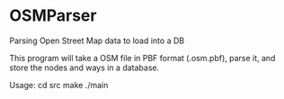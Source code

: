 # OSMParser
Parsing Open Street Map data to load into a DB

This program will take a OSM file in PBF format (.osm.pbf), parse it, and store the nodes and ways in a database.

Usage:  cd src
        make
        ./main <filename>
